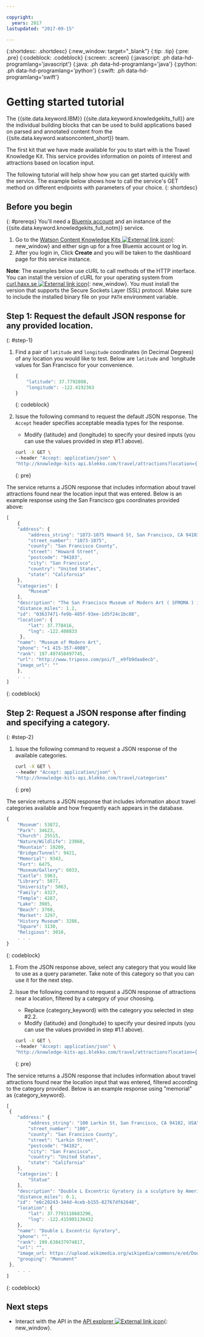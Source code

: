 ```yaml
---

copyright:
  years: 2017
lastupdated: "2017-09-15"

---
```


{:shortdesc: .shortdesc}
{:new_window: target="_blank"}
{:tip: .tip}
{:pre: .pre}
{:codeblock: .codeblock}
{:screen: .screen}
{:javascript: .ph data-hd-programlang='javascript'}
{:java: .ph data-hd-programlang='java'}
{:python: .ph data-hd-programlang='python'}
{:swift: .ph data-hd-programlang='swift'}

# Getting started tutorial
The {{site.data.keyword.IBM}} {{site.data.keyword.knowledgekits_full}} are the individual building blocks that can be used to build applications based on parsed and annotated content from the {{site.data.keyword.watsoncontent_short}} team.

The first kit that we have made available for you to start with is the Travel Knowledge Kit. This service provides information on points of interest and attractions based on location input. 

The following tutorial will help show how you can get started quickly with the service. The example below shows how to call the service's GET method on different endpoints with parameters of your choice.
{: shortdesc}


## Before you begin
{: #prereqs}
You'll need a [Bluemix account](https://console.ng.bluemix.net/registration/) and an instance of the {{site.data.keyword.knowledgekits_full_notm}} service.

1.  Go to the [Watson Content Knowledge Kits ![External link icon](../../icons/launch-glyph.svg "External link icon")](https://console.stage1.bluemix.net/catalog/services/watson-content-knowledge-kits){: new_window} and either sign up for a free Bluemix account or log in.
1.  After you login in, Click **Create** and you will be taken to the dashboard page for this service instance.


**Note**: The examples below use cURL to call methods of the HTTP interface. You can install the version of cURL for your operating system from [curl.haxx.se ![External link icon](../../icons/launch-glyph.svg "External link icon")](https://curl.haxx.se/){: new_window}. You must install the version that supports the Secure Sockets Layer (SSL) protocol. Make sure to include the installed binary file on your `PATH` environment variable.


## Step 1: Request the default JSON response for any provided location.
{: #step-1}

1. Find a pair of `latitude` and `longitude` coordinates (in Decimal Degrees) of any location you would like to test. Below are `latitude` and `longitude values for San Francisco for your convenience. 

    ```javascript
    { 
        "latitude": 37.7792808,
        "longitude": -122.4192363
    }
    ```
    {: codeblock}

1. Issue the following command to request the default JSON response. The  `Accept` header specifies acceptable meadia types for the response.
    -   Modify {latitude} and {longitude} to specify your desired inputs (you can use the values provided in step #1.1 above).

    ```bash
    curl -X GET \
    --header "Accept: application/json" \
    "http://knowledge-kits-api.blekko.com/travel/attractions?location={latitude},{longitude}"
    ```
    {: pre}

The service returns a JSON response that includes information about travel attractions found near the location input that was entered. Below is an example response using the San Francisco gps coordinates provided above:

```javascript
[
    {
    "address": {
        "address_string": "1073-1075 Howard St, San Francisco, CA 94103, USA",
        "street_number": "1073-1075",
        "county": "San Francisco County",
        "street": "Howard Street",
        "postcode": "94103",
        "city": "San Francisco",
        "country": "United States",
        "state": "California"
    },
    "categories": [
        "Museum"
    ],
    "description": "The San Francisco Museum of Modern Art ( SFMOMA ) is a modern art museum in San Francisco, California established in 1935 under director Grace L. McCann Morley as the San Francisco Museum of Art , the first museum on the West Coast devoted solely to 20th-century art. A gift of 36 artworks from Albert M. Bender, including The Flower Carrier, 1935, by Diego Rivera, established the nucleus of the permanent collection. Bender, a trustee of the museum, proceeded to donate more than 1,100 objects to the museum and endow its first purchase fund before his death in 1941. For its first sixty years, the museum occupied the upper floors of the War Memorial Veterans Building in the Civic Center. Under director Henry T. Hopkins (1974–1986) the museum added \"Modern\" to its title in 1975, and established an international reputation. In 1995 the museum moved to its current location at 151 Third Street, adjacent to Yerba Buena Gardens in the SOMA district. The museum has in its collection important works by Andy Warhol, Jackson Pollock, Richard Diebenkorn, Clyfford Still, Henri Matisse, Paul Klee, Marcel Duchamp and Ansel Adams, among others. The cinema series Art in Cinema was started at SFMOMA in 1946 by filmmaker Frank Stauffacher. Annually, the museum hosts more than twenty exhibitions and over three hundred educational programs. Also in 2009, the museum gained a custodial relationship for the important contemporary art collection of Doris and Donald Fisher of The Gap.",
    "distance_miles": 1.2,
    "id": "03637471-fe9b-485f-93ee-1d5f24c1bc88",
    "location": {
        "lat": 37.778416,
        "lng": -122.408833
     },
    "name": "Museum of Modern Art",
    "phone": "+1 415-357-4000",
    "rank": 197.497458497745,
    "url": "http://www.triposo.com/poi/T__e9fb9daa8ecb",
    "image_url": ""
    },
    . . .
]
```
{: codeblock}

## Step 2: Request a JSON response after finding and specifying a category.
{: #step-2}

1. Issue the following command to request a JSON response of the available categories.

    ```bash
    curl -X GET \
    --header "Accept: application/json" \
    "http://knowledge-kits-api.blekko.com/travel/categories"
    ```
    {: pre}

The service returns a JSON response that includes information about travel categories available and how frequently each appears in the database.

```javascript
{
    "Museum": 53872,
    "Park": 34623,
    "Church": 25515,
    "Nature/Wildlife": 23060,
    "Mountain": 10209,
    "Bridge/Tunnel": 9421,
    "Memorial": 9343,
    "Fort": 6475,
    "Museum/Gallery": 6033,
    "Castle": 5963,
    "Library": 5877,
    "University": 5063,
    "Family": 4327,
    "Temple": 4287,
    "Lake": 3985,
    "Beach": 3760,
    "Market": 3297,
    "History Museum": 3286,
    "Square": 3130,
    "Religious": 3018,
    . . .
}
```
{: codeblock}

1. From the JSON response above, select any category that you would like to use as a query parameter. Take note of this category so that you can use it for the next step.

1. Issue the following command to request a JSON response of attractions near a location, filtered by a category of your choosing. 
    -   Replace {category_keyword} with the category you selected in step #2.2.
    -   Modify {latitude} and {longitude} to specify your desired inputs (you can use the values provided in step #1.1 above).

    ```bash
    curl -X GET \
    --header "Accept: application/json" \
    "http://knowledge-kits-api.blekko.com/travel/attractions?location={latitude},{longitude}&category_keyword={category_keyword"
    ```
    {: pre}

The service returns a JSON response that includes information about travel attractions found near the location input that was entered, filtered according to the category provided. Below is an example response using "memorial" as {category_keyword}.

```javascript
[
 {
    "address:" {
        "address_string": "100 Larkin St, San Francisco, CA 94102, USA",
        "street_number": "100",
        "county": "San Francisco County",
        "street": "Larkin Street",
        "postcode": "94102",
        "city": "San Francisco",
        "country": "United States",
        "state": "California"
    },
    "categories": [
        "Statue"
    ],
    "description": "Double L Excentric Gyratory is a sculpture by American artist George Rickey. There are three editions. One is installed at the intersection of Larking and Fulton streets, outside the Main Library, in San Francisco's Civic Center, in the U.S. state of California. Another is part of the Auckland Art Gallery's International Art Collection. This stainless steel sculpture, dated 1985, measures 7163 x 3543 mm and was gifted by the Edmiston Trust.",
    "distance_miles": 0.1,
    "id": "e6c20243-344d-4ceb-b155-82767df62648",
    "location": {
        "lat": 37.7793110683296,
        "lng": -122.415905136432
    },
    "name": "Double L Excentric Gyratory",
    "phone": "",
    "rank": 199.638437974817,
    "url": "",
    "image_url: https://upload.wikimedia.org/wikipedia/commons/e/ed/Double_L_Excentric_Gyratory_by_George_Rickey%2C_San_Francisco_%282013%29_-_1.JPG",
    "grouping": "Monument"
 },
    . . .
]
```
{: codeblock}

## Next steps

-   Interact with the API in the [API explorer ![External link icon](../../icons/launch-glyph.svg "External link icon")](https://console.stage1.bluemix.net/apidocs/1461-watson-content-travel-knowledge-kit){: new_window}.